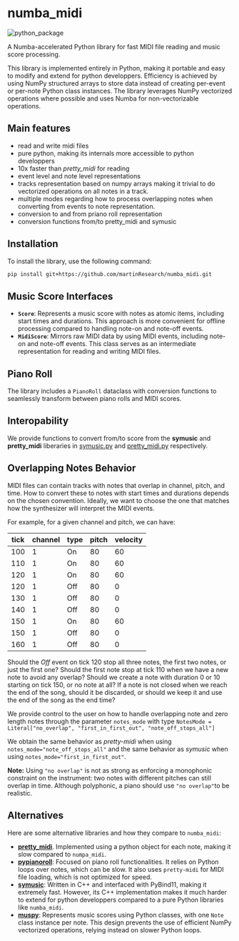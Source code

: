 # numba_midi


![python_package](https://github.com/martinResearch/numba_midi/actions/workflows//python-package.yml/badge.svg)

A Numba-accelerated Python library for fast MIDI file reading and music score processing.

This library is implemented entirely in Python, making it portable and easy to modify and extend for python developpers. Efficiency is achieved by using NumPy structured arrays to store data instead of creating per-event or per-note Python class instances. The library leverages NumPy vectorized operations where possible and uses Numba for non-vectorizable operations. 

## Main features

* read and write midi files
* pure python, making its internals more accessible to python developpers
* 10x faster than *pretty_midi* for reading
* event level and note level representations
* tracks representation based on numpy arrays making it trivial to do vectorized operations on all notes in a track.
* multiple modes regarding how to process overlapping notes when converting from events to note representation. 
* conversion to and from priano roll representation
* conversion functions from/to pretty_midi and symusic 

## Installation

To install the library, use the following command:

```bash
pip install git+https://github.com/martinResearch/numba_midi.git
```

## Music Score Interfaces

- **`Score`**: Represents a music score with notes as atomic items, including start times and durations. This approach is more convenient for offline processing compared to handling note-on and note-off events.
- **`MidiScore`**: Mirrors raw MIDI data by using MIDI events, including note-on and note-off events. This class serves as an intermediate representation for reading and writing MIDI files.

## Piano Roll

The library includes a `PianoRoll` dataclass with conversion functions to seamlessly transform between piano rolls and MIDI scores.

## Interopability

We provide functions to convert from/to score from the **symusic** and **pretty_midi** liberaries in 
[symusic.py](./src/numba_midi/interop/symusic.py) 
and [pretty_midi.py](./src/numba_midi/interop/pretty_midi.py) respectively.

## Overlapping Notes Behavior

MIDI files can contain tracks with notes that overlap in channel, pitch, and time. How to convert these to notes with start times and durations depends on the chosen convention. Ideally, we want to choose the one that matches how the synthesizer will interpret the MIDI events.

For example, for a given channel and pitch, we can have:

| tick | channel | type | pitch | velocity |
|------|---------|------|-------|----------|
| 100  | 1       | On   | 80    | 60       |
| 110  | 1       | On   | 80    | 60       |
| 120  | 1       | On   | 80    | 60       |
| 120  | 1       | Off  | 80    | 0        |
| 130  | 1       | Off  | 80    | 0        |
| 140  | 1       | Off  | 80    | 0        |
| 150  | 1       | On   | 80    | 60       |
| 150  | 1       | Off  | 80    | 0        |
| 160  | 1       | Off  | 80    | 0        |

Should the *Off* event on tick 120 stop all three notes, the first two notes, or just the first one?
Should the first note stop at tick 110 when we have a new note to avoid any overlap? 
Should we create a note with duration 0 or 10 starting on tick 150, or no note at all? 
If a note is not closed when we reach the end of the song, should it be discarded, or should we keep it and use the end of the song as the end time?

We provide control to the user on how to handle overlapping note and zero length notes
through the parameter `notes_mode` with type `NotesMode = Literal["no_overlap", "first_in_first_out", "note_off_stops_all"]`

We obtain the same behavior as *pretty-midi* when using `notes_mode="note_off_stops_all"` and the same behavior as *symusic* when using `notes_mode="first_in_first_out"`.

**Note:** Using `"no overlap"` is not as strong as enforcing a monophonic constraint on the instrument: two notes with different pitches can still overlap in time. Although polyphonic, a piano should use `"no overlap"`to be realistic.

## Alternatives

Here are some alternative libraries and how they compare to `numba_midi`:
- **[pretty_midi](https://craffel.github.io/pretty-midi/)**. Implemented using a python object for each note, making it slow compared to `numpa_midi`.
- **[pypianoroll](https://github.com/salu133445/pypianoroll)**: Focused on piano roll functionalities. It relies on Python loops over notes, which can be slow. It also uses `pretty-midi` for MIDI file loading, which is not optimized for speed.
- **[symusic](https://github.com/Yikai-Liao/symusic)**: Written in C++ and interfaced with PyBind11, making it extremely fast. However, its C++ implementation makes it much harder to extend for python developpers compared to a pure Python libraries like `numba_midi`.
- **[muspy](https://github.com/salu133445/muspy)**: Represents music scores using Python classes, with one `Note` class instance per note. This design prevents the use of efficient NumPy vectorized operations, relying instead on slower Python loops.

